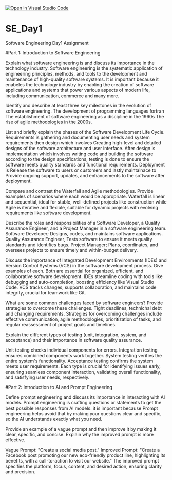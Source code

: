 [![Open in Visual Studio Code](https://classroom.github.com/assets/open-in-vscode-2e0aaae1b6195c2367325f4f02e2d04e9abb55f0b24a779b69b11b9e10269abc.svg)](https://classroom.github.com/online_ide?assignment_repo_id=15546931&assignment_repo_type=AssignmentRepo)
# SE_Day1
Software Engineering Day1 Assignment

#Part 1: Introduction to Software Engineering

Explain what software engineering is and discuss its importance in the technology industry.
  Software engineering is the systematic application of engineering principles, methods, and tools to the development and maintenance of high-quality software systems.
  It is important because it enabeles the technology industry by enabling the creation of software applications and systems that power various aspects of modern life, including communication, commerce and many more. 

Identify and describe at least three key milestones in the evolution of software engineering.
 The development of programming languages fortran 
 The establishment of software engineering as a discipline in the 1960s
 The rise of agile methodologies in the 2000s.

List and briefly explain the phases of the Software Development Life Cycle.
Requirements is gathering and documenting user needs and system requirements then design which involves Creating high-level and detailed designs of the software architecture and user interface.
After design is implementation which involves writing code and building the software according to the design specifications, testing is done to ensure the software meets quality standards and functional requirements.
 Deployment is Release the software to users or customers and lastly maintainace to Provide ongoing support, updates, and enhancements to the software after deployment.


Compare and contrast the Waterfall and Agile methodologies. Provide examples of scenarios where each would be appropriate.
Waterfall is linear and sequential, ideal for stable, well-defined projects like construction while Agile is iterative and flexible, suitable for dynamic projects with evolving requirements like software development.

Describe the roles and responsibilities of a Software Developer, a Quality Assurance Engineer, and a Project Manager in a software engineering team.
Software Developer; Designs, codes, and maintains software applications.
Quality Assurance Engineer, Tests software to ensure it meets quality standards and identifies bugs.
Project Manager; Plans, coordinates, and oversees projects to ensure timely and within-budget delivery.

Discuss the importance of Integrated Development Environments (IDEs) and Version Control Systems (VCS) in the software development process. Give examples of each.
 Both are essential for organized, efficient, and collaborative software development. IDEs streamline coding with tools like debugging and auto-completion, boosting efficiency like Visual Studio Code. VCS tracks changes, supports collaboration, and maintains code integrity, crucial for teamwork like Git.

What are some common challenges faced by software engineers? Provide strategies to overcome these challenges.
Tight deadlines, technichal debt and changing requirements. Strategies for overcoming challenges include effective communication, agile methodologies, prioritization of tasks, and regular reassessment of project goals and timelines.


Explain the different types of testing (unit, integration, system, and acceptance) and their importance in software quality assurance.

Unit testing checks individual components for errors. Integration testing ensures combined components work together. System testing verifies the entire system's functionality. Acceptance testing confirms the system meets user requirements. Each type is crucial for identifying issues early, ensuring seamless component interaction, validating overall functionality, and satisfying user needs, respectively.

#Part 2: Introduction to AI and Prompt Engineering


Define prompt engineering and discuss its importance in interacting with AI models.
Prompt engineering is crafting questions or statements to get the best possible responses from AI models. it is important because Prompt engineering helps avoid that by making your questions clear and specific, so the AI understands exactly what you need.


Provide an example of a vague prompt and then improve it by making it clear, specific, and concise. Explain why the improved prompt is more effective.

Vague Prompt: "Create a social media post."
Improved Prompt: "Create a Facebook post promoting our new eco-friendly product line, highlighting its benefits, with a call-to-action to visit our website."
 The improved prompt specifies the platform, focus, content, and desired action, ensuring clarity and precision.
